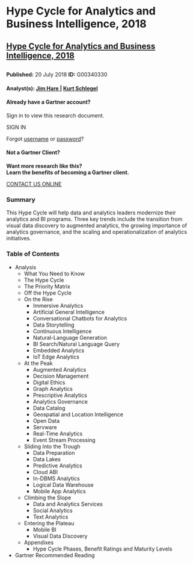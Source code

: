 # Hype Cycle for Analytics and Business Intelligence, 2018

## [Hype Cycle for Analytics and Business Intelligence, 2018](https://www.gartner.com/doc/3883290?ref=mrktg-srch)

## 

**Published:** 20 July 2018 **ID:** G00340330

#### **Analyst\(s\):** [Jim Hare ](http://www.gartner.com/analyst/52451)\| [Kurt Schlegel](http://www.gartner.com/analyst/25704)

#### Already have a Gartner account?

Sign in to view this research document.  
  
SIGN IN

Forgot [username](https://www.gartner.com/user/registration/forgot-username/) or [password](https://www.gartner.com/user/registration/forgot-password/)?

#### Not a Gartner Client?

**Want more research like this?  
Learn the benefits of becoming a Gartner client.**

[CONTACT US ONLINE](https://www.gartner.com/technology/contact/become-a-client.jsp?cm_sp=BAC-_-RR-_-TOP&prm=mk-rdr)

### Summary

This Hype Cycle will help data and analytics leaders modernize their analytics and BI programs. Three key trends include the transition from visual data discovery to augmented analytics, the growing importance of analytics governance, and the scaling and operationalization of analytics initiatives.

### Table of Contents

* Analysis
  * What You Need to Know
  * The Hype Cycle
  * The Priority Matrix
  * Off the Hype Cycle
  * On the Rise
    * Immersive Analytics
    * Artificial General Intelligence
    * Conversational Chatbots for Analytics
    * Data Storytelling
    * Continuous Intelligence
    * Natural-Language Generation
    * BI Search/Natural Language Query
    * Embedded Analytics
    * IoT Edge Analytics
  * At the Peak
    * Augmented Analytics
    * Decision Management
    * Digital Ethics
    * Graph Analytics
    * Prescriptive Analytics
    * Analytics Governance
    * Data Catalog
    * Geospatial and Location Intelligence
    * Open Data
    * Servware
    * Real-Time Analytics
    * Event Stream Processing
  * Sliding Into the Trough
    * Data Preparation
    * Data Lakes
    * Predictive Analytics
    * Cloud ABI
    * In-DBMS Analytics
    * Logical Data Warehouse
    * Mobile App Analytics
  * Climbing the Slope
    * Data and Analytics Services
    * Social Analytics
    * Text Analytics
  * Entering the Plateau
    * Mobile BI
    * Visual Data Discovery
  * Appendixes
    * Hype Cycle Phases, Benefit Ratings and Maturity Levels
* Gartner Recommended Reading

